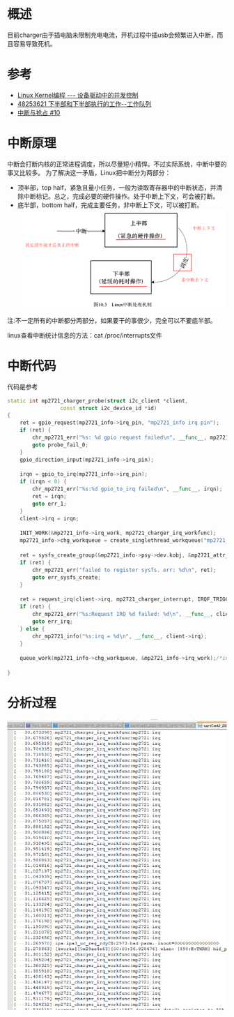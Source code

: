 # 概述

目前charger由于插电脑未限制充电电流，开机过程中插usb会频繁进入中断，而且容易导致死机。

# 参考

* [Linux Kernel编程 --- 设备驱动中的并发控制](https://blog.csdn.net/u010961173/article/details/90664584)
* [48253621 下半部和下半部执行的工作--工作队列](https://blog.csdn.net/hongbochen1223/article/details/48253621%20下半部和下半部执行的工作--工作队列)
* [中断与抢占 #10](https://github.com/leon0625/blog/issues/10)

# 中断原理

中断会打断内核的正常进程调度，所以尽量短小精悍。不过实际系统，中断中要的事又比较多。 为了解决这一矛盾，Linux把中断分为两部分：

* 顶半部，top half，紧急且量小任务，一般为读取寄存器中的中断状态，并清除中断标记。总之，完成必要的硬件操作。处于中断上下文，可会被打断。
* 底半部，bottom half，完成主要任务，非中断上下文，可以被打断。
![0020_0001.png](images/0020_0001.png)

注:不一定所有的中断都分两部分，如果要干的事很少，完全可以不要底半部。

linux查看中断统计信息的方法：cat /proc/interrupts文件

# 中断代码

代码是参考
```C++
static int mp2721_charger_probe(struct i2c_client *client,
				 const struct i2c_device_id *id)
{
	ret = gpio_request(mp2721_info->irq_pin, "mp2721_info irq pin");
	if (ret) {
		chr_mp2721_err("%s: %d gpio request failed\n", __func__, mp2721_info->irq_pin);
		goto probe_fail_0;
	}
	gpio_direction_input(mp2721_info->irq_pin);

	irqn = gpio_to_irq(mp2721_info->irq_pin);
	if (irqn < 0) {
		chr_mp2721_err("%s:%d gpio_to_irq failed\n", __func__, irqn);
		ret = irqn;
		goto err_1;
	}
	client->irq = irqn;

	INIT_WORK(&mp2721_info->irq_work, mp2721_charger_irq_workfunc);
	mp2721_info->chg_workqueue = create_singlethread_workqueue("mp2721_thread");

	ret = sysfs_create_group(&mp2721_info->psy->dev.kobj, &mp2721_attr_group);
	if (ret) {
		chr_mp2721_err("failed to register sysfs. err: %d\n", ret);
		goto err_sysfs_create;
	}

	ret = request_irq(client->irq, mp2721_charger_interrupt, IRQF_TRIGGER_FALLING | IRQF_ONESHOT, "mp2721_charger_irq", mp2721_info);
	if (ret) {
		chr_mp2721_err("%s:Request IRQ %d failed: %d\n", __func__, client->irq, ret);
		goto err_irq;
	} else {
		chr_mp2721_info("%s:irq = %d\n", __func__, client->irq);
	}

	queue_work(mp2721_info->chg_workqueue, &mp2721_info->irq_work);/*in case of adapter has been in when power off*/

}
```
# 分析过程

![0020_0000.png](images/0020_0000.png)

